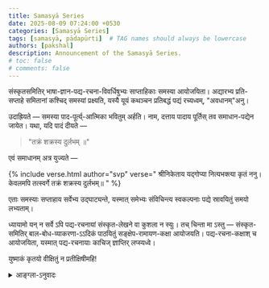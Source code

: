 ```yaml
---
title: Samasyā Series
date: 2025-08-09 07:24:00 +0530
categories: [Samasyā Series]
tags: [samasyā, pādapūrti]  # TAG names should always be lowercase
authors: [pakshal]
description: Announcement of the Samasyā Series.
# toc: false
# comments: false
---
```



संस्कृतसमितिर् भाषा-ज्ञान-पद्य-रचना-विवर्धिषुभ्यः साप्ताहिकाः समस्या आयोजयिता। अद्यारभ्य प्रति-सप्ताहे समितानां कश्चिद् समस्यां प्रक्ष्यति, यस्यै यूयं कथञ्चन प्रतिबद्धं पद्यं रच्यध्वम्, "अवधानम्"अनु।

उदाह्रियते — समस्या पाद-पूर्त्य्-आत्मिका  भवितुम् अर्हति। नाम, दत्ताय पादाय पूर्तिस् तव समाधान-पद्येन जायेत। यथा, यदि पादं दीयते —

> "तक्रं शक्रस्य दुर्लभम् ॥"

एवं समाधानम् अत्र युज्यते —

{% include verse.html
   author="svp"
   verse="
    श्रीनिकेताय यद्गोप्या
    नित्यभक्त्या कृतं ननु।
    केवलमपि तत्स्वर्गे
    तक्रं शक्रस्य दुर्लभम्॥
   "
%}

एताः समस्याः सप्ताहाय सर्वेभ्य उद्घाट्यन्ते, यस्मात् समेभ्यः संविचिन्त्य स्वकल्पनाः पद्ये स्रावयितुं समयो लभ्यताम्।

ध्यायामो यन् न सर्वे ऽपि पद्य-रचनायां संस्कृत-लेखने वा कुशला न स्युः।  तच् चिन्ता मा ऽस्तु — संस्कृत-समितिर् बाल-बोध-व्याकरणा-ऽऽदिकं पाठयितुं सङ्क्षेप-रामायण-कक्षा आयोजयति। पद्य-रचना-कक्षाश् च आयोजयिता, यस्मात् पद्य-रचनायाः काचिज् ज्ञाप्तिर् लप्स्यध्वे।

युष्माकं कृतयो वीक्षितुं न प्रतीक्षिषीमहि!

<details>
  <summary>आङ्ग्ला-ऽनुवादः</summary>

<div markdown="1">


Hello everyone,
Saṃskṛta Samiti is organizing weekly challenges for those who want to boost their knowledge and skill in verse composition.
Every week starting from today, one of the Samiti members will post a challenge, where you will have to compose verses that satisfy a particular constraint, similar to avadhāna.

For instance, a challenge can be to solve the given pādapūrti. ie. your verse should end with the given pāda, say

तक्रं शक्रस्य दुर्लभम् ॥
(The śakra / indra finds it difficult to get buttermilk.)

A valid solution to the above pādapūrti is:

श्रीनिकेताय यद्गोप्या
नित्यभक्त्या कृतं ननु।
केवलमपि तत्स्वर्गे
तक्रं शक्रस्य दुर्लभम्॥
(The buttermilk made by gopī for Kṛṣṇa is not available to even indra in heaven.)
~ Credits: @Sree Varshini V P

(Note: The above was only an example. This week's challenge is in the next msg.)

These challenges will be open to all for a week, so that everybody can get sufficient time to brainstorm and pour their creativity in their verse.

We understand that not all are very comfortable with composing verses, or even writing in Saṃskṛta.
But fret not, we've got you covered!
Saṃskṛta Samiti is already conducting weekly Grammar with Saṅkṣepa Rāmāyaṇa classes and is also going to conduct verse composition sessions soon, where you can gain basic knowledge to compose verses.

Can't wait to see all the amazing creations you make...

</div>

</details>
